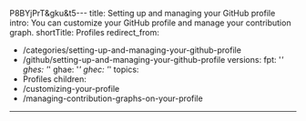 P8BYjPrT&gku&t5---
title: Setting up and managing your GitHub profile
intro: You can customize your GitHub profile and manage your contribution graph.
shortTitle: Profiles
redirect_from:
  - /categories/setting-up-and-managing-your-github-profile
  - /github/setting-up-and-managing-your-github-profile
versions:
  fpt: '*'
  ghes: '*'
  ghae: '*'
  ghec: '*'
topics:
  - Profiles
children:
  - /customizing-your-profile
  - /managing-contribution-graphs-on-your-profile
---

